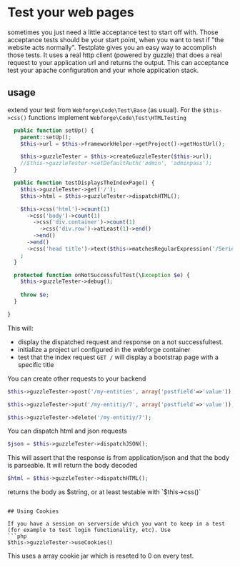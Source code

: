 # Test your web pages

sometimes you just need a little acceptance test to start off with. Those acceptance tests should be your start point, when you want to test if "the website acts normally".
Testplate gives you an easy way to accomplish those tests. It uses a real http client (powered by guzzle) that does a real request to your application url and returns the output. This can acceptance test your apache configuration and your whole application stack.

## usage

extend your test from `Webforge\Code\Test\Base` (as usual). For the `$this->css()` functions implement `Webforge\Code\Test\HTMLTesting`

```php
  public function setUp() {
    parent::setUp();
    $this->url = $this->frameworkHelper->getProject()->getHostUrl();

    $this->guzzleTester = $this->createGuzzleTester($this->url);
    //$this->guzzleTester->setDefaultAuth('admin', 'adminpass');
  }

  public function testDisplaysTheIndexPage() {
    $this->guzzleTester->get('/');
    $this->html = $this->guzzleTester->dispatchHTML();

    $this->css('html')->count(1)
      ->css('body')->count(1)
        ->css('div.container')->count(1)
          ->css('div.row')->atLeast(1)->end()
        ->end()
      ->end()
      ->css('head title')->text($this->matchesRegularExpression('/SerienLoader/i'))->end()
    ;
  }

  protected function onNotSuccessfulTest(\Exception $e) {
    $this->guzzleTester->debug();
    
    throw $e;
  }

}
```

This will:
  - display the dispatched request and response on a not successfultest. 
  - initialize a project url configured in the webforge container
  - test that the index request `GET /` will display a bootstrap page with a specific title

You can create other requests to your backend

```php
$this->guzzleTester->post('/my-entities', array('postfield'=>'value'));
```

```php
$this->guzzleTester->put('/my-entitiy/7', array('postfield'=>'value'));
```

```php
$this->guzzleTester->delete('/my-entitiy/7');
```

You can dispatch html and json requests

```php
$json = $this->guzzleTester->dispatchJSON();
```
This will assert that the response is from application/json and that the body is parseable. It will return the body decoded


```php
$html = $this->guzzleTester->dispatchHTML();
```
returns the body as $string, or at least testable with `$this->css()`
``` 

## Using Cookies

If you have a session on serverside which you want to keep in a test (for example to test login functionality, etc). Use 
```php
$this->guzzleTester->useCookies()
```
This uses a array cookie jar which is reseted to 0 on every test.
